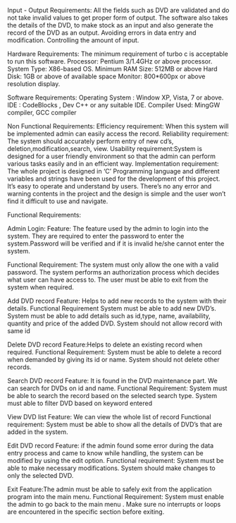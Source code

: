 Input - Output Requirements:
All the fields such as DVD are validated and do not take invalid values to get proper form of output.
The software also takes the details of  the DVD, to make stock as an input and also generate the record of the DVD as an output.
Avoiding errors in data entry and modification.
Controlling the amount of input.


Hardware Requirements:
The minimum requirement of turbo c is acceptable to run this software.
Processor: Pentium 3/1.4GHz or above processor.
System Type: X86-based OS.
Minimum RAM Size: 512MB or above
Hard Disk: 1GB or above of available space
Monitor: 800*600px or above resolution display.


Software Requirements:
Operating System : Window XP, Vista, 7 or above.
IDE : CodeBlocks , Dev C++ or any suitable IDE.
Compiler Used: MingGW compiler, GCC compiler 


Non Functional Requirements:
Efficiency requirement: When this system will be implemented admin can easily access the record.
Reliability requirement: The system should accurately perform entry of new cd’s, deletion,modification,search, view.
Usability requirement:System is designed for a user friendly environment so that the admin can perform various tasks easily and in an efficient way.
Implementation requirement: The whole project is designed in ‘C’ Programming language and different variables and strings have been used for the development of this project. It’s easy to operate and understand by users. There’s no any error and warning contents in the project and the design is simple and the user won’t find it difficult to use and navigate.


Functional Requirements:

Admin Login:
Feature: The feature used by the admin to login into the system. They are required to enter the password to enter the system.Password will be verified and if it is invalid he/she cannot enter the system.


Functional Requirement:
The system must only allow the one with a valid password.
The system performs an  authorization process which decides what user  can have access to.
The user must be able to exit from the system when required.

 Add DVD record
Feature: Helps to add new records to the system with their details.
Functional Requirement
System must be able to add new DVD’s.
System must be able to add details such as id,type, name, availability, quantity and price of the added DVD.
System should not allow record with same id

Delete DVD record
Feature:Helps to delete an existing record when required.
Functional Requirement:
System must be able to delete a record when demanded  by giving its id or name.
System should not delete other records.

Search DVD record
Feature: It is found in the DVD maintenance part. We can search for DVDs on id and name.
Functional Requirement:
System must be able to search the record based on the selected search type.
System must able to filter DVD based on keyword entered

View DVD list
Feature: We can view the whole list of record
            Functional requirement:
System must be able to show all the  details of DVD’s that are added in the system.

Edit DVD record
Feature: if the admin found some error during the data entry process and came to know while handling, the system can be modified by using the edit option.
Functional requirement:
System must be able to make necessary modifications.
System should make changes to only the selected DVD.

Exit
Feature:The admin must be able to safely exit from the application program into the main menu.
Functional Requirement:
System must enable the admin to go back to the main menu .
Make sure no interrupts or loops are encountered in the specific section before exiting.



